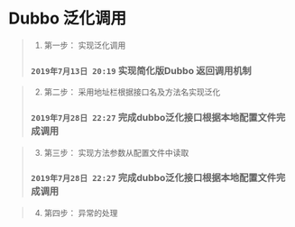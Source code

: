 # Dubbo 泛化调用
> 1. 第一步：
>  	实现泛化调用
> ###  `2019年7月13日 20:19` 实现简化版Dubbo 返回调用机制

> 2. 第二步：
>  采用地址栏根据接口名及方法名实现泛化
> ###  `2019年7月28日 22:27` 完成dubbo泛化接口根据本地配置文件完成调用

> 3. 第三步：
>  实现方法参数从配置文件中读取 
> ###  `2019年7月28日 22:27` 完成dubbo泛化接口根据本地配置文件完成调用

> 4. 第四步：
>  异常的处理 
